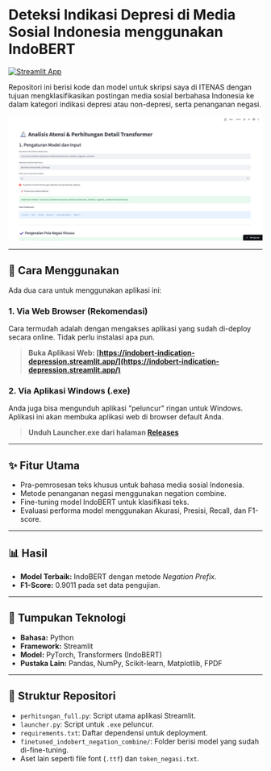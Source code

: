 # Deteksi Indikasi Depresi di Media Sosial Indonesia menggunakan IndoBERT

[![Streamlit App](https://static.streamlit.io/badges/streamlit_badge_black_white.svg)](https://indobert-indication-depression.streamlit.app/)

Repositori ini berisi kode dan model untuk skripsi saya di ITENAS dengan tujuan mengklasifikasikan postingan media sosial berbahasa Indonesia ke dalam kategori indikasi depresi atau non-depresi, serta penanganan negasi.

![Screenshot Aplikasi](https://github.com/HafizWayne/indobert-depression-detection/blob/main/image/Streamlit.png) 

---

## 🚀 Cara Menggunakan

Ada dua cara untuk menggunakan aplikasi ini:

### 1. Via Web Browser (Rekomendasi)
Cara termudah adalah dengan mengakses aplikasi yang sudah di-deploy secara online. Tidak perlu instalasi apa pun.

> **Buka Aplikasi Web: [https://indobert-indication-depression.streamlit.app/](https://indobert-indication-depression.streamlit.app/)**

### 2. Via Aplikasi Windows (.exe)
Anda juga bisa mengunduh aplikasi "peluncur" ringan untuk Windows. Aplikasi ini akan membuka aplikasi web di browser default Anda.

> **Unduh Launcher.exe dari halaman [Releases](https://github.com/HafizWayne/indobert-depression-detection/releases)**

---

## ✨ Fitur Utama

* Pra-pemrosesan teks khusus untuk bahasa media sosial Indonesia.
* Metode penanganan negasi menggunakan negation combine.
* Fine-tuning model IndoBERT untuk klasifikasi teks.
* Evaluasi performa model menggunakan Akurasi, Presisi, Recall, dan F1-score.

---

## 📊 Hasil

* **Model Terbaik:** IndoBERT dengan metode *Negation Prefix*.
* **F1-Score:** 0.9011 pada set data pengujian.

---

## 🔧 Tumpukan Teknologi

* **Bahasa:** Python
* **Framework:** Streamlit
* **Model:** PyTorch, Transformers (IndoBERT)
* **Pustaka Lain:** Pandas, NumPy, Scikit-learn, Matplotlib, FPDF

---

## 📂 Struktur Repositori

* `perhitungan_full.py`: Script utama aplikasi Streamlit.
* `launcher.py`: Script untuk `.exe` peluncur.
* `requirements.txt`: Daftar dependensi untuk deployment.
* `finetuned_indobert_negation_combine/`: Folder berisi model yang sudah di-fine-tuning.
* Aset lain seperti file font (`.ttf`) dan `token_negasi.txt`.

